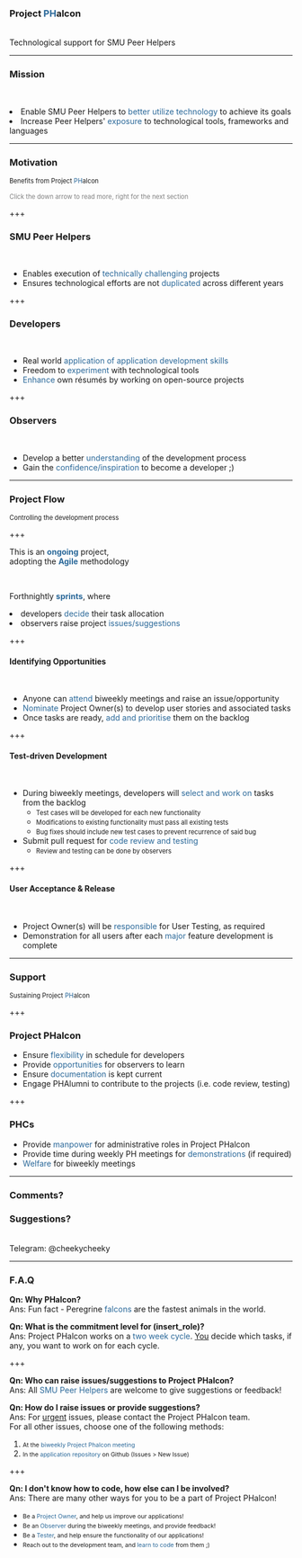 ### Project <span style="color: #2A6899">PH</span>alcon
<br>
Technological support for SMU Peer Helpers

---

### Mission
<br>

<span><li>Enable SMU Peer Helpers to <span style="color: #2A6899">better utilize technology</span> to achieve its goals</li></span> <!-- .element: class="fragment" -->
<span><li>Increase Peer Helpers' <span style="color: #2A6899">exposure</span> to technological tools, frameworks and languages</li></span> <!-- .element: class="fragment" -->

---

### Motivation
<span style="font-size:0.8em;">Benefits from Project <span style="color: #2A6899">PH</span>alcon</span>

<span style="color: gray; font-size:0.8em;" class="fragment">Click the down arrow to read more, right for the next section</span>

+++

### SMU Peer Helpers
<br>

- Enables execution of <span style="color: #2A6899">technically challenging</span> projects
- Ensures technological efforts are not <span style="color: #2A6899">duplicated</span> across different years

+++

### Developers
<br>

- Real world <span style="color: #2A6899">application<span> of application development skills
- Freedom to <span style="color: #2A6899">experiment</span> with technological tools
- <span style="color: #2A6899">Enhance</span> own résumés by working on open-source projects

+++

### Observers <!-- TODO Come up with a better name! -->
<br>

- Develop a better <span style="color: #2A6899">understanding</span> of the development process
- Gain the <span style="color: #2A6899">confidence/inspiration</span> to become a developer ;)

---

### Project Flow
<span style="font-size:0.8em;">Controlling the development process</span>

+++

<span>This is an <b style="color: #2A6899">ongoing</b> project,</span></br>
<span class="fragment" >adopting the <b style="color: #2A6899">Agile</b> methodology</span>

<br>

<span class="fragment" >Forthnightly <b style="color: #2A6899">sprints</b>, where</span>
<span><li>developers <span style="color: #2A6899">decide</span> their task allocation</li></span> <!-- .element: class="fragment" -->
<span><li>observers raise project <span style="color: #2A6899">issues/suggestions</span></li></span> <!-- .element: class="fragment" -->

+++

#### Identifying Opportunities
<br>

- Anyone can <span style="color: #2A6899">attend</span> biweekly meetings and raise an issue/opportunity
- <span style="color: #2A6899">Nominate</span> Project Owner(s) to develop user stories and associated tasks
- Once tasks are ready, <span style="color: #2A6899">add and prioritise</span> them on the backlog

+++

#### Test-driven Development
<br>

- During biweekly meetings, developers will <span style="color: #2A6899">select and work on</span> tasks from the backlog
    - <span style="font-size:0.8em;">Test cases will be developed for each new functionality</span>
    - <span style="font-size:0.8em;">Modifications to existing functionality must pass all existing tests</span>
    - <span style="font-size:0.8em;">Bug fixes should include new test cases to prevent recurrence of said bug</span>
- Submit pull request for <span style="color: #2A6899">code review and testing</span>
    - <span style="font-size:0.8em;">Review and testing can be done by observers</span>

+++

#### User Acceptance & Release
<br>

- Project Owner(s) will be <span style="color: #2A6899">responsible</span> for User Testing, as required
- Demonstration for all users after each <span style="color: #2A6899">major</span> feature development is complete

---

### Support
<span style="font-size:0.8em;">Sustaining Project <span style="color: #2A6899">PH</span>alcon</span>

+++

### Project PHalcon

- Ensure <span style="color: #2A6899">flexibility</span> in schedule for developers
- Provide <span style="color: #2A6899">opportunities</span> for observers to learn
- Ensure <span style="color: #2A6899">documentation</span> is kept current
- Engage PHAlumni to contribute to the projects (i.e. code review, testing)

+++

### PHCs

- Provide <span style="color: #2A6899">manpower</span> for administrative roles in Project PHalcon
- Provide time during weekly PH meetings for <span style="color: #2A6899">demonstrations</span> (if required)
- <span style="color: #2A6899">Welfare</span> for biweekly meetings

---

### Comments?
### Suggestions?
<br>
Telegram: @cheekycheeky

---

### F.A.Q

<b>Qn: Why PHalcon?</b><br>
<span>
Ans: Fun fact - Peregrine <span style="color: #2A6899">falcons</span> are the fastest animals in the world.
</span>

<b>Qn: What is the commitment level for (insert_role)?</b><br>
<span>
Ans: Project PHalcon works on a <span style="color: #2A6899">two week cycle</span>. <u>You</u> decide which tasks, if any, you want to work on for each cycle.
</span>

+++

<b>Qn: Who can raise issues/suggestions to Project PHalcon?</b><br>
<span>
Ans: All <span style="color: #2A6899">SMU Peer Helpers</span> are welcome to give suggestions or feedback!
</span>

<b>Qn: How do I raise issues or provide suggestions?</b><br>
<span>
Ans: For <u>urgent</u> issues, please contact the Project PHalcon team.
<br>For all other issues, choose one of the following methods:
1. <span style="font-size:0.75em;">At the <span style="color: #2A6899">biweekly Project Phalcon meeting</span></span>
2. <span style="font-size:0.75em;">In the <span style="color: #2A6899">application repository</span> on Github (Issues > New Issue)</span>
</span>

+++

<b>Qn: I don't know how to code, how else can I be involved?</b><br>
<span>
Ans: There are many other ways for you to be a part of Project PHalcon!
- <span style="font-size:0.75em;">Be a <span style="color: #2A6899">Project Owner</span>, and help us improve our applications!</span>
- <span style="font-size:0.75em;">Be an <span style="color: #2A6899">Observer</span> during the biweekly meetings, and provide feedback!</span>
- <span style="font-size:0.75em;">Be a <span style="color: #2A6899">Tester</span>, and help ensure the functionality of our applications!</span>
- <span style="font-size:0.75em;">Reach out to the development team, and <span style="color: #2A6899">learn to code</span> from them ;)</span>
</div>
</span>
